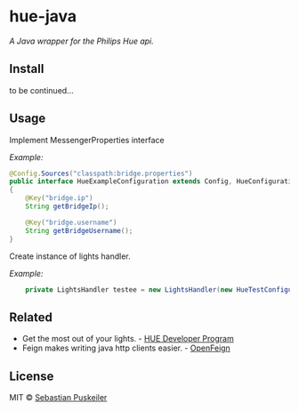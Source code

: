 hue-java 
==============================
*A Java wrapper for the Philips Hue api.*

Install
----------------
to be continued...

Usage
----------------
Implement MessengerProperties interface

*Example:*
```java
@Config.Sources("classpath:bridge.properties")
public interface HueExampleConfiguration extends Config, HueConfiguration
{
    @Key("bridge.ip")
    String getBridgeIp();

    @Key("bridge.username")
    String getBridgeUsername();
}
```

Create instance of lights handler.

*Example:*
```java
    private LightsHandler testee = new LightsHandler(new HueTestConfiguration());
```

Related
----------------
- Get the most out of your lights. - [HUE Developer Program](https://www.developers.meethue.com/)
- Feign makes writing java http clients easier. - [OpenFeign](https://github.com/OpenFeign/feign)

License
----------------
MIT © [Sebastian Puskeiler](https://twitter.com/ebud7)
